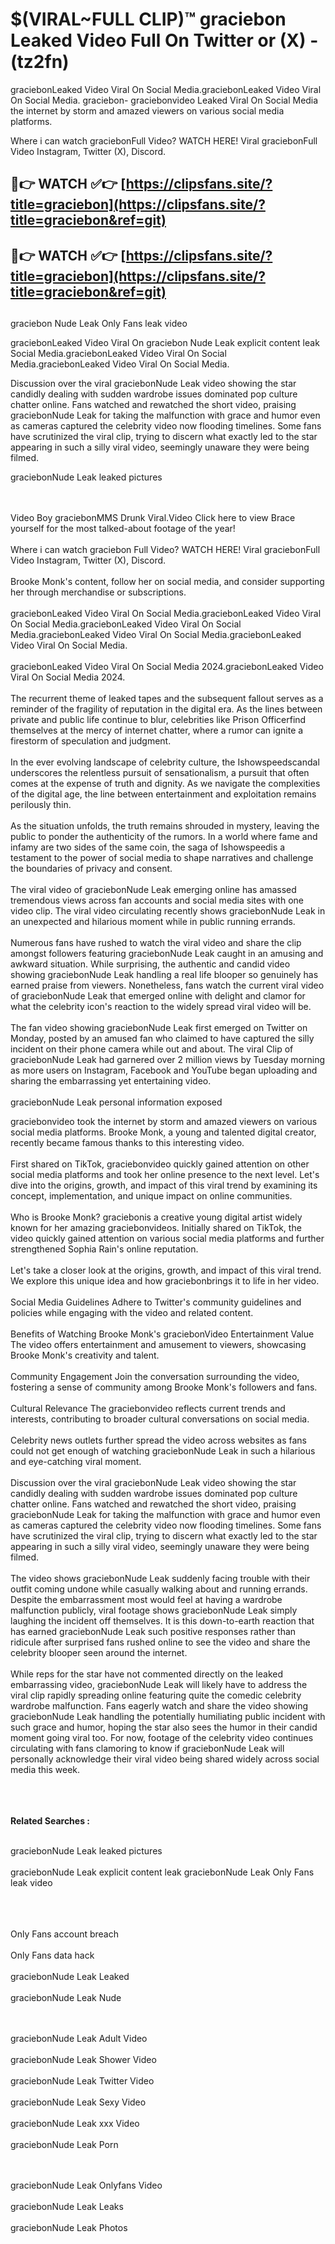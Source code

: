 #  $(VIRAL~FULL CLIP)™ graciebon Leaked Video Full On Twitter or (X)  - (tz2fn)

graciebonLeaked Video Viral On Social Media.graciebonLeaked Video Viral On Social Media.
graciebon- graciebonvideo Leaked Viral On Social Media the internet by storm and amazed viewers on various social media platforms.

Where i can watch graciebonFull Video? WATCH HERE! Viral graciebonFull Video Instagram, Twitter (X), Discord.

## 🔴👉 WATCH ✅👉 [https://clipsfans.site/?title=graciebon](https://clipsfans.site/?title=graciebon&ref=git)


## 🔴👉 WATCH ✅👉 [https://clipsfans.site/?title=graciebon](https://clipsfans.site/?title=graciebon&ref=git)
##


graciebon Nude Leak Only Fans leak video 


graciebonLeaked Video Viral On  graciebon Nude Leak explicit content leak Social Media.graciebonLeaked Video Viral On Social Media.graciebonLeaked Video Viral On Social Media.



Discussion over the viral graciebonNude Leak video showing the star candidly dealing with sudden wardrobe issues dominated pop culture chatter online. Fans watched and rewatched the short video, praising graciebonNude Leak for taking the malfunction with grace and humor even as cameras captured the celebrity video now flooding timelines. Some fans have scrutinized the viral clip, trying to discern what exactly led to the star appearing in such a silly viral video, seemingly unaware they were being filmed.


graciebonNude Leak leaked pictures


  <br>

  <br>
Video Boy graciebonMMS Drunk Viral.Video Click here to view Brace yourself for the most talked-about footage of the year!
<br><br>
Where i can watch graciebon Full Video? WATCH HERE! Viral graciebonFull Video Instagram, Twitter (X), Discord.
<br><br>
Brooke Monk's content, follow her on social media, and consider supporting her through merchandise or subscriptions.
<br><br>
graciebonLeaked Video Viral On Social Media.graciebonLeaked Video Viral On Social Media.graciebonLeaked Video Viral On Social Media.graciebonLeaked Video Viral On Social Media.graciebonLeaked Video Viral On Social Media.
<br><br>
graciebonLeaked Video Viral On Social Media 2024.graciebonLeaked Video Viral On Social Media 2024.
<br><br>
The recurrent theme of leaked tapes and the subsequent fallout serves as a reminder of the fragility of reputation in the digital era. As the lines between private and public life continue to blur, celebrities like Prison Officerfind themselves at the mercy of internet chatter, where a rumor can ignite a firestorm of speculation and judgment.
<br><br>
In the ever evolving landscape of celebrity culture, the Ishowspeedscandal underscores the relentless pursuit of sensationalism, a pursuit that often comes at the expense of truth and dignity. As we navigate the complexities of the digital age, the line between entertainment and exploitation remains perilously thin.
<br><br>
As the situation unfolds, the truth remains shrouded in mystery, leaving the public to ponder the authenticity of the rumors. In a world where fame and infamy are two sides of the same coin, the saga of Ishowspeedis a testament to the power of social media to shape narratives and challenge the boundaries of privacy and consent.
<br><br>
The viral video of graciebonNude Leak emerging online has amassed tremendous views across fan accounts and social media sites with one video clip. The viral video circulating recently shows graciebonNude Leak in an unexpected and hilarious moment while in public running errands.
<br><br>
Numerous fans have rushed to watch the viral video and share the clip amongst followers featuring graciebonNude Leak caught in an amusing and awkward situation. While surprising, the authentic and candid video showing graciebonNude Leak handling a real life blooper so genuinely has earned praise from viewers. Nonetheless, fans watch the current viral video of graciebonNude Leak that emerged online with delight and clamor for what the celebrity icon's reaction to the widely spread viral video will be.
<br><br>
The fan video showing graciebonNude Leak first emerged on Twitter on Monday, posted by an amused fan who claimed to have captured the silly incident on their phone camera while out and about. The viral Clip of graciebonNude Leak had garnered over 2 million views by Tuesday morning as more users on Instagram, Facebook and YouTube began uploading and sharing the embarrassing yet entertaining video.
<br><br>
graciebonNude Leak personal information exposed

graciebonvideo took the internet by storm and amazed viewers on various social media platforms. Brooke Monk, a young and talented digital creator, recently became famous thanks to this interesting video.
<br><br>
First shared on TikTok, graciebonvideo quickly gained attention on other social media platforms and took her online presence to the next level. Let's dive into the origins, growth, and impact of this viral trend by examining its concept, implementation, and unique impact on online communities.
<br><br>
Who is Brooke Monk? graciebonis a creative young digital artist widely known for her amazing graciebonvideos. Initially shared on TikTok, the video quickly gained attention on various social media platforms and further strengthened Sophia Rain's online reputation.
<br><br>
Let's take a closer look at the origins, growth, and impact of this viral trend. We explore this unique idea and how graciebonbrings it to life in her video.
<br><br>
Social Media Guidelines Adhere to Twitter's community guidelines and policies while engaging with the video and related content.
<br><br>
Benefits of Watching Brooke Monk's graciebonVideo Entertainment Value The video offers entertainment and amusement to viewers, showcasing Brooke Monk's creativity and talent.
<br><br>
Community Engagement Join the conversation surrounding the video, fostering a sense of community among Brooke Monk's followers and fans.
<br><br>
Cultural Relevance The graciebonvideo reflects current trends and interests, contributing to broader cultural conversations on social media.
<br><br>
Celebrity news outlets further spread the video across websites as fans could not get enough of watching graciebonNude Leak in such a hilarious and eye-catching viral moment.
<br><br>
Discussion over the viral graciebonNude Leak video showing the star candidly dealing with sudden wardrobe issues dominated pop culture chatter online. Fans watched and rewatched the short video, praising graciebonNude Leak for taking the malfunction with grace and humor even as cameras captured the celebrity video now flooding timelines. Some fans have scrutinized the viral clip, trying to discern what exactly led to the star appearing in such a silly viral video, seemingly unaware they were being filmed.
<br><br>
The video shows graciebonNude Leak suddenly facing trouble with their outfit coming undone while casually walking about and running errands. Despite the embarrassment most would feel at having a wardrobe malfunction publicly, viral footage shows graciebonNude Leak simply laughing the incident off themselves. It is this down-to-earth reaction that has earned graciebonNude Leak such positive responses rather than ridicule after surprised fans rushed online to see the video and share the celebrity blooper seen around the internet.
<br><br>
While reps for the star have not commented directly on the leaked embarrassing video, graciebonNude Leak will likely have to address the viral clip rapidly spreading online featuring quite the comedic celebrity wardrobe malfunction. Fans eagerly watch and share the video showing graciebonNude Leak handling the potentially humiliating public incident with such grace and humor, hoping the star also sees the humor in their candid moment going viral too. For now, footage of the celebrity video continues circulating with fans clamoring to know if graciebonNude Leak will personally acknowledge their viral video being shared widely across social media this week.
<br><br>

<br><br>
<strong>Related Searches :</strong>
<br><br>

graciebonNude Leak leaked pictures
<br><br>
graciebonNude Leak explicit content leak
graciebonNude Leak Only Fans leak video
<br><br>

<br><br>
Only Fans account breach
<br><br>
Only Fans data hack
<br><br>
graciebonNude Leak Leaked
<br><br>
graciebonNude Leak Nude

<br><br>
graciebonNude Leak Adult Video
<br><br>
graciebonNude Leak Shower Video
<br><br>
graciebonNude Leak Twitter Video
<br><br>
graciebonNude Leak Sexy Video
<br><br>
graciebonNude Leak xxx Video
<br><br>
graciebonNude Leak Porn

<br><br>
graciebonNude Leak Onlyfans Video
<br><br>
graciebonNude Leak Leaks
<br><br>
graciebonNude Leak Photos